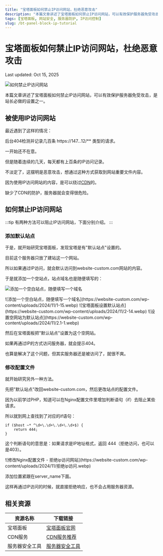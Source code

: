 ```yaml
---
title: "宝塔面板如何禁止IP访问网站，杜绝恶意攻击"
description: "本篇文章讲述了宝塔面板如何禁止IP访问网站，可以有效保护服务器免受攻击，是站长必做的设置之一。"
tags: [宝塔面板, 网站安全, 服务器防护, IP访问控制]
slug: /bt-panel-block-ip-tutorial
---
```


# 宝塔面板如何禁止IP访问网站，杜绝恶意攻击

Last updated: Oct 15, 2025

![如何禁止IP访问网站](https://website-custom.com/wp-content/uploads/2024/11/ip-address.webp)

本篇文章讲述了宝塔面板如何禁止IP访问网站，可以有效保护服务器免受攻击，是站长必做的设置之一。

## 被使用IP访问网站

最近遇到了这样的情况：

后台404检测并记录几百条 https://147.*.*.12/** 类型的请求。

一开始还不在意。

但是随着连续的几天，每天都有上百条的IP访问记录。

不淡定了，这摆明是恶意攻击，想通过这种方式获取到网站重要文件内容。

因为使用IP访问网站的内容，是可以绕过[CDN](https://en.wikipedia.org/wiki/Content_delivery_network)的。

缺少了CDN的防护，服务器就会变得很危险。

## 如何禁止IP访问网站

:::tip
有两种方法可以阻止IP访问网站，下面分别介绍。
:::

### 添加默认站点

于是，就开始研究宝塔面板，发现宝塔是有"默认站点"设置的。

目前这个服务器只放了建站这一个网站。

所以如果通过IP访问，就会默认访问到website-custom.com网站的内容。

于是就添加一个空站点，站点域名也是随便填写的：

![添加一个空白站点，随便填写一个域名](https://website-custom.com/wp-content/uploads/2024/11/1-15.webp)

<Tabs>
<TabItem value="add-site" label="添加空白站点" default>
![添加一个空白站点，随便填写一个域名](https://website-custom.com/wp-content/uploads/2024/11/1-15.webp)
</TabItem>
<TabItem value="set-default" label="设置默认站点">
![宝塔面板设置默认站点](https://website-custom.com/wp-content/uploads/2024/11/2-14.webp)
</TabItem>
<TabItem value="confirm" label="确认设置">
![设置空网站为默认站点](https://website-custom.com/wp-content/uploads/2024/11/2.1-1.webp)
</TabItem>
</Tabs>

然后在宝塔面板把"默认站点"设置为这个空网站。

如果再通过IP的方式访问服务器，就会提示404。

也算是解决了这个问题，但其实服务器还是被访问了，就很不爽。

### 修改配置文件

就开始研究另外一种方法。

先把"默认站点"改回website-custom.com，然后更改站点的配置文件。

因为以前学过PHP，知道可以在Nginx配置文件里增加判断语句（if）去阻止某些请求。

所以就到网上查找到了对应的if语句：

```nginx
if ($host ~* ^\d+\.\d+\.\d+\.\d+$) {
    return 444;
}
```

这个判断语句的意思是：如果请求是IP地址格式，返回 444（拒绝访问，也可以是403）。

<Tabs>
<TabItem value="nginx-config" label="修改Nginx配置文件" default>
![修改Nginx配置文件 - 拒绝ip访问网站](https://website-custom.com/wp-content/uploads/2024/11/拒绝ip访问.webp)
</TabItem>
</Tabs>

添加位置紧跟在server_name下面。

这样再通过IP访问的时候，就直接拒绝响应，也不会占用服务器资源。

## 相关资源

| 资源名称 | 下载链接 |
|---------|----------|
| 宝塔面板 | [宝塔面板官网](https://www.bt.cn/new/index.html) |
| CDN服务 | [CDN服务推荐](https://en.wikipedia.org/wiki/Content_delivery_network) |
| 服务器安全工具 | [服务器安全工具](https://website-custom.com/resources/) |
